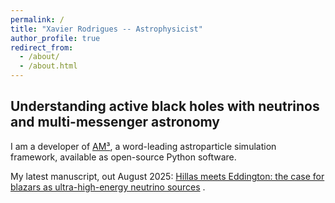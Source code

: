 ```yaml
---
permalink: /
title: "Xavier Rodrigues -- Astrophysicist"
author_profile: true
redirect_from: 
  - /about/
  - /about.html
---
```


## Understanding active black holes with neutrinos and multi-messenger astronomy

I am a developer of [AM³](https://am3.readthedocs.io/en/latest/), a word-leading astroparticle simulation framework, available as open-source Python software.


My latest manuscript, out August 2025: [Hillas meets Eddington: the case for blazars as ultra-high-energy neutrino sources](https://arxiv.org/abs/2508.18345) .
